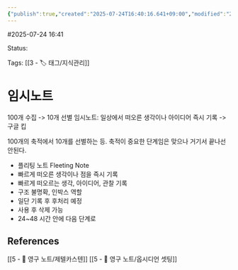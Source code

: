 ```yaml
---
{"publish":true,"created":"2025-07-24T16:40:16.641+09:00","modified":"2025-08-01T00:19:45.521+09:00","cssclasses":""}
---
```


#2025-07-24 16:41

Status: 

Tags: [[3 - 🏷️ 태그/지식관리]]

# 임시노트

100개 수집 -> 10개 선별
임시노트: 일상에서 떠오른 생각이나 아이디어 즉시 기록 -> 구글 킵

100개의 축적에서 10개를 선별하는 등. 축적이 중요한 단계임은 맞으나 거기서 끝나선 안된다.

- 플리팅 노트 Fleeting Note
- 빠르게 떠오른 생각이나 점을 즉시 기록
- 빠르게 떠오르는 생각, 아이디어, 관찰 기록
- 구조 불명확, 인박스 역할
- 일단 기록 후 후처리 예정
- 사용 후 삭제 가능
- 24~48 시간 안에 다음 단계로

## References
 [[5 - 💎 영구 노트/제텔카스텐]]
 [[5 - 💎 영구 노트/옵시디언 셋팅]]